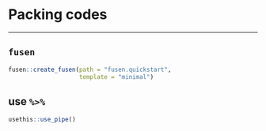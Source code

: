 # Packing codes

---

## `fusen`

```R
fusen::create_fusen(path = "fusen.quickstart",
                    template = "minimal")
```

## use `%>%`

```R
usethis::use_pipe()
```